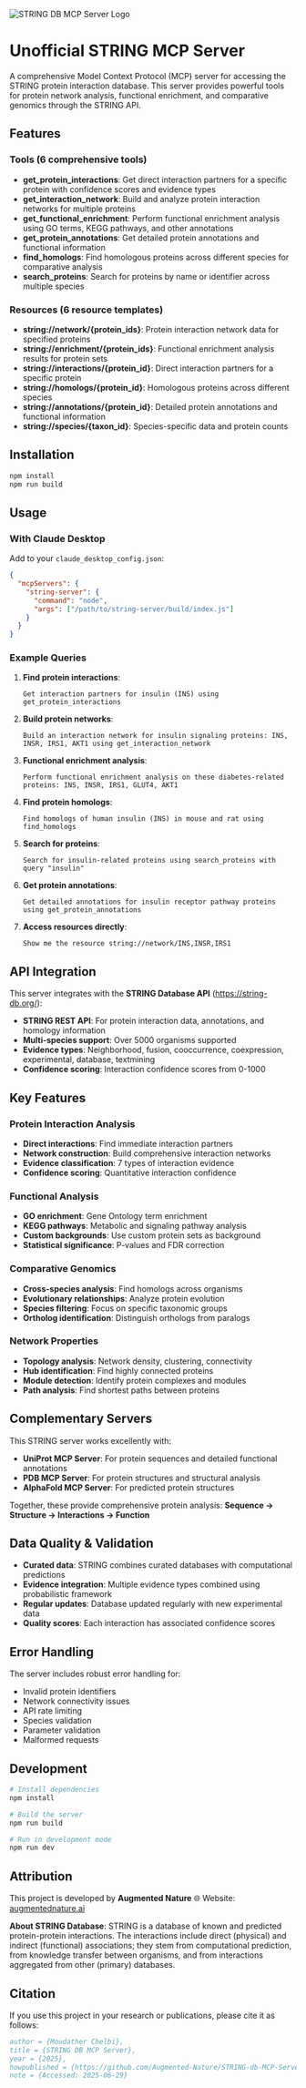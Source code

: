 ![STRING DB MCP Server Logo](string-db-mcp-server-logo.png)
# Unofficial STRING MCP Server

A comprehensive Model Context Protocol (MCP) server for accessing the STRING protein interaction database. This server provides powerful tools for protein network analysis, functional enrichment, and comparative genomics through the STRING API.

## Features

### Tools (6 comprehensive tools)

- **get_protein_interactions**: Get direct interaction partners for a specific protein with confidence scores and evidence types
- **get_interaction_network**: Build and analyze protein interaction networks for multiple proteins
- **get_functional_enrichment**: Perform functional enrichment analysis using GO terms, KEGG pathways, and other annotations
- **get_protein_annotations**: Get detailed protein annotations and functional information
- **find_homologs**: Find homologous proteins across different species for comparative analysis
- **search_proteins**: Search for proteins by name or identifier across multiple species

### Resources (6 resource templates)

- **string://network/{protein_ids}**: Protein interaction network data for specified proteins
- **string://enrichment/{protein_ids}**: Functional enrichment analysis results for protein sets
- **string://interactions/{protein_id}**: Direct interaction partners for a specific protein
- **string://homologs/{protein_id}**: Homologous proteins across different species
- **string://annotations/{protein_id}**: Detailed protein annotations and functional information
- **string://species/{taxon_id}**: Species-specific data and protein counts

## Installation

```bash
npm install
npm run build
```

## Usage

### With Claude Desktop

Add to your `claude_desktop_config.json`:

```json
{
  "mcpServers": {
    "string-server": {
      "command": "node",
      "args": ["/path/to/string-server/build/index.js"]
    }
  }
}
```

### Example Queries

1. **Find protein interactions**:

   ```
   Get interaction partners for insulin (INS) using get_protein_interactions
   ```

2. **Build protein networks**:

   ```
   Build an interaction network for insulin signaling proteins: INS, INSR, IRS1, AKT1 using get_interaction_network
   ```

3. **Functional enrichment analysis**:

   ```
   Perform functional enrichment analysis on these diabetes-related proteins: INS, INSR, IRS1, GLUT4, AKT1
   ```

4. **Find protein homologs**:

   ```
   Find homologs of human insulin (INS) in mouse and rat using find_homologs
   ```

5. **Search for proteins**:

   ```
   Search for insulin-related proteins using search_proteins with query "insulin"
   ```

6. **Get protein annotations**:

   ```
   Get detailed annotations for insulin receptor pathway proteins using get_protein_annotations
   ```

7. **Access resources directly**:
   ```
   Show me the resource string://network/INS,INSR,IRS1
   ```

## API Integration

This server integrates with the **STRING Database API** (https://string-db.org/):

- **STRING REST API**: For protein interaction data, annotations, and homology information
- **Multi-species support**: Over 5000 organisms supported
- **Evidence types**: Neighborhood, fusion, cooccurrence, coexpression, experimental, database, textmining
- **Confidence scoring**: Interaction confidence scores from 0-1000

## Key Features

### Protein Interaction Analysis

- **Direct interactions**: Find immediate interaction partners
- **Network construction**: Build comprehensive interaction networks
- **Evidence classification**: 7 types of interaction evidence
- **Confidence scoring**: Quantitative interaction confidence

### Functional Analysis

- **GO enrichment**: Gene Ontology term enrichment
- **KEGG pathways**: Metabolic and signaling pathway analysis
- **Custom backgrounds**: Use custom protein sets as background
- **Statistical significance**: P-values and FDR correction

### Comparative Genomics

- **Cross-species analysis**: Find homologs across organisms
- **Evolutionary relationships**: Analyze protein evolution
- **Species filtering**: Focus on specific taxonomic groups
- **Ortholog identification**: Distinguish orthologs from paralogs

### Network Properties

- **Topology analysis**: Network density, clustering, connectivity
- **Hub identification**: Find highly connected proteins
- **Module detection**: Identify protein complexes and modules
- **Path analysis**: Find shortest paths between proteins

## Complementary Servers

This STRING server works excellently with:

- **UniProt MCP Server**: For protein sequences and detailed functional annotations
- **PDB MCP Server**: For protein structures and structural analysis
- **AlphaFold MCP Server**: For predicted protein structures

Together, these provide comprehensive protein analysis: **Sequence → Structure → Interactions → Function**

## Data Quality & Validation

- **Curated data**: STRING combines curated databases with computational predictions
- **Evidence integration**: Multiple evidence types combined using probabilistic framework
- **Regular updates**: Database updated regularly with new experimental data
- **Quality scores**: Each interaction has associated confidence scores

## Error Handling

The server includes robust error handling for:

- Invalid protein identifiers
- Network connectivity issues
- API rate limiting
- Species validation
- Parameter validation
- Malformed requests

## Development

```bash
# Install dependencies
npm install

# Build the server
npm run build

# Run in development mode
npm run dev
```

## Attribution

This project is developed by **Augmented Nature**
🌐 Website: [augmentednature.ai](https://augmentednature.ai)

**About STRING Database**: STRING is a database of known and predicted protein-protein interactions. The interactions include direct (physical) and indirect (functional) associations; they stem from computational prediction, from knowledge transfer between organisms, and from interactions aggregated from other (primary) databases.

## Citation
If you use this project in your research or publications, please cite it as follows:

```bibtex @misc{stringdbmcp2025, 
author = {Moudather Chelbi},
title = {STRING DB MCP Server},
year = {2025},
howpublished = {https://github.com/Augmented-Nature/STRING-db-MCP-Server},
note = {Accessed: 2025-06-29}
